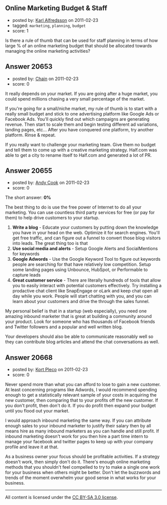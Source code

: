 ## Online Marketing Budget & Staff

- posted by: [Karl Alfredsson](https://stackexchange.com/users/-1/8006-karl-alfredsson) on 2011-02-23
- tagged: `marketing`, `planning`, `budget`
- score: 1

Is there a rule of thumb that can be used for staff planning in terms of how large % of an online marketing budget that should be allocated towards managing the online marketing activities? 


## Answer 20653

- posted by: [Chain](https://stackexchange.com/users/-1/7220-chain) on 2011-02-23
- score: 0

It really depends on your market.  If you are going after a huge market, you could spend millions chasing a very small percentage of the market.

If you're going for a small/niche market, my rule of thumb is to start with a really small budget and stick to one advertising platform like Google Ads or Facebook Ads.  You'll quickly find  out which campaigns are generating revenue.  Then start to scale them and begin testing different ad variations, landing pages, etc...  After you have conquered one platform, try another platform.  Rinse & repeat.

If you really want to challenge your marketing team.  Give them no budget and tell them to come up with a creative marketing strategy.  Half.com was able to get a city to rename itself to Half.com and generated a lot of PR.


## Answer 20655

- posted by: [Andy Cook](https://stackexchange.com/users/-1/6493-andy-cook) on 2011-02-23
- score: 0

The short answer: **0%**

The best thing to do is use the free power of Internet to do all your marketing. You can use countless third party services for free (or pay for them) to help drive customers to your startup.

1. **Write a blog** - Educate your customers by putting down the knowledge you have in your head on the web. Optimize it for search engines. You'll get free traffic, and can figure out a funnel to convert those blog visitors into leads. The great thing too is that 
2. **Use social media and alerts** - Setup Google Alerts and SocialMentions for keywords
3. **Google Adwords** - Use the Google Keyword Tool to figure out keywords people are searching for that have relatively low competition. Setup some landing pages using Unbounce, HubSpot, or Performable to capture leads
4. **Great customer service** - There are literally hundreds of tools that allow you to easily interact with potential customers effectively. Try installing a prodactive chat client like SnapEngage or oLark and keep chat open all day while you work. People will start chatting with you, and you can learn about your customers and drive the through the sales funnel.

My personal belief is that in a startup (web especially), you need one amazing inbound marketer that is great at building a community around your product. Look for someone who has thousands of Facebook friends and Twitter followers and a popular and well written blog.

Your developers should also be able to communicate reasonably well so they can contribute blog articles and attend the chat conversations as well.


## Answer 20668

- posted by: [Kort Pleco](https://stackexchange.com/users/-1/7876-kort-pleco) on 2011-02-23
- score: 0

Never spend more than what you can afford to lose to gain a new customer. At least concerning programs like Adwords, I would recommend spending enough to get a statistically relevant sample of your costs in acquiring the new customer, then comparing that to your profits off the new customer. If you don't profit, then don't do it. If you do profit then expand your budget until you flood out your market.

I would approach inbound marketing the same way. If you can attribute enough sales to your inbound marketer to justify their salary then by all means hire as many inbound marketers as you can handle and still profit. If inbound marketing doesn't work for you then hire a part time intern to manage your facebook and twitter pages to keep up with your company profile and leave it at that. 

As a business owner your focus should be profitable activities. If a strategy doesn't work, then simply don't do it. There's enough online marketing methods that you shouldn't feel compelled to try to make a single one work for your business when others might be better. Don't let the buzzwords and trends of the moment overwhelm your good sense in what works for your business.



---

All content is licensed under the [CC BY-SA 3.0 license](https://creativecommons.org/licenses/by-sa/3.0/).
